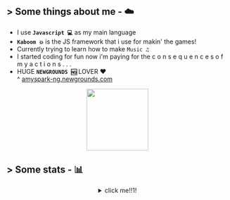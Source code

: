 ## >  Some things about me - ☁️

- I use **`Javascript 💻`** as my main language <br>
- **`Kaboom 💥`** is the JS framework that i use for makin' the games! <br>
- Currently trying to learn how to make `Music ♫` <br>
- I started coding for fun now i'm paying for the c o n s e q u e n c e s  o f  m y  a c t i o n s . . .
- HUGE **`NEWGROUNDS 🆖`** LOVER ❤️ <br>
^ [amyspark-ng.newgrounds.com](amyspark-ng.newgrounds.com)

<div align="center"">
    <a href="https://amyspark-ng.github.io" target="_blank">
    <img width="140px" height="140px" src="https://github.githubassets.com/images/mona-loading-dark.gif">
    </a>
</div>

## >  Some stats - 📊

<div align="center">
    <details>
        <summary>click me!!1!</summary>
        <br>
            <p>
            <img src="https://github-readme-stats.vercel.app/api?username=amyspark-ng&show_icons=true&hide_title=true&hide_border=true&count_private=true&include_all_commits=true&theme=radical"/>
            <img src="https://github-readme-stats.vercel.app/api/top-langs/?username=amyspark-ng&hide_title=true&hide_border=true&hide=c,shaderlab,hlsl&%2B%2B&layout=compact&theme=radical&card_width=445">
            </p>
        <p style="text-align:center;">ohhi</p>
    </details>
</div>

